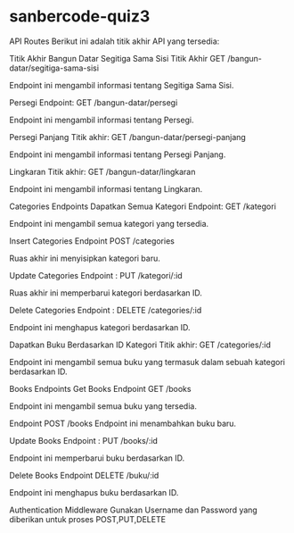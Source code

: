 # sanbercode-quiz3
API Routes
Berikut ini adalah titik akhir API yang tersedia:

Titik Akhir Bangun Datar
Segitiga Sama Sisi
Titik Akhir GET /bangun-datar/segitiga-sama-sisi

Endpoint ini mengambil informasi tentang Segitiga Sama Sisi.

Persegi
Endpoint: GET /bangun-datar/persegi

Endpoint ini mengambil informasi tentang Persegi.

Persegi Panjang
Titik akhir: GET /bangun-datar/persegi-panjang

Endpoint ini mengambil informasi tentang Persegi Panjang.

Lingkaran
Titik akhir: GET /bangun-datar/lingkaran

Endpoint ini mengambil informasi tentang Lingkaran.

Categories Endpoints
Dapatkan Semua Kategori
Endpoint: GET /kategori

Endpoint  ini mengambil semua kategori yang tersedia.

Insert Categories
Endpoint  POST /categories

Ruas akhir ini menyisipkan kategori baru.

Update Categories
Endpoint : PUT /kategori/:id

Ruas akhir ini memperbarui kategori berdasarkan ID.

Delete Categories
Endpoint : DELETE /categories/:id

Endpoint  ini menghapus kategori berdasarkan ID.

Dapatkan Buku Berdasarkan ID Kategori
Titik akhir: GET /categories/:id

Endpoint ini mengambil semua buku yang termasuk dalam sebuah kategori berdasarkan ID.

Books Endpoints
Get Books
Endpoint GET /books

Endpoint ini mengambil semua buku yang tersedia.

Endpoint POST /books
Endpoint ini menambahkan buku baru.

Update Books
Endpoint : PUT /books/:id

Endpoint  ini memperbarui buku berdasarkan ID.

Delete Books
Endpoint DELETE /buku/:id

Endpoint ini menghapus buku berdasarkan ID.

Authentication Middleware
Gunakan Username dan Password yang diberikan untuk proses POST,PUT,DELETE